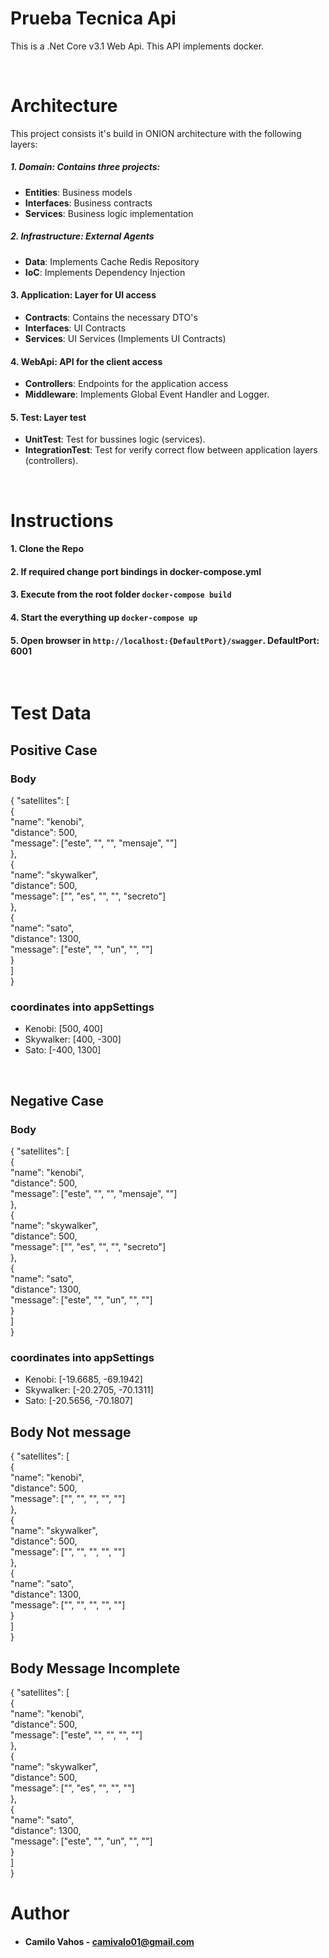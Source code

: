# Prueba Tecnica Api

This is a .Net Core v3.1 Web Api. This API implements docker.

<br>

# Architecture

This project consists it's build in ONION architecture with the following layers:

##### **1. Domain**: Contains three projects:

- **Entities**: Business models
- **Interfaces**: Business contracts
- **Services**: Business logic implementation

##### **2. Infrastructure**: External Agents

- **Data**: Implements Cache Redis Repository
- **IoC**: Implements Dependency Injection

#### **3. Application**: Layer for UI access

- **Contracts**: Contains the necessary DTO's
- **Interfaces**: UI Contracts
- **Services**: UI Services (Implements UI Contracts)

#### **4. WebApi**: API for the client access

- **Controllers**: Endpoints for the application access
- **Middleware**: Implements Global Event Handler and Logger.

#### **5. Test**: Layer test

- **UnitTest**: Test for bussines logic (services).
- **IntegrationTest**: Test for verify correct flow between application layers (controllers).

<br>

# Instructions

#### **1.** Clone the Repo

#### **2.** If required change port bindings in docker-compose.yml

#### **3.** Execute from the root folder `docker-compose build`

#### **4.** Start the everything up `docker-compose up`

#### **5.** Open browser in `http://localhost:{DefaultPort}/swagger`. **DefaultPort: 6001**

<br>

# Test Data
## Positive Case
### Body
{
    "satellites": [<br>
        {<br>
        "name": "kenobi",<br>
        "distance": 500,<br>
        "message": ["este", "", "", "mensaje", ""]<br>
        },<br>
        {<br>
        "name": "skywalker",<br>
        "distance": 500,<br>
        "message": ["", "es", "", "", "secreto"]<br>
        },<br>
        {<br>
        "name": "sato",<br>
        "distance": 1300,<br>
        "message": ["este", "", "un", "", ""]<br>
        }<br>
    ]<br>
}<br>
### coordinates into appSettings
- Kenobi: [500, 400]
- Skywalker: [400, -300]
- Sato: [-400, 1300]

<br>

## Negative Case
### Body
{
    "satellites": [<br>
        {<br>
        "name": "kenobi",<br>
        "distance": 500,<br>
        "message": ["este", "", "", "mensaje", ""]<br>
        },<br>
        {<br>
        "name": "skywalker",<br>
        "distance": 500,<br>
        "message": ["", "es", "", "", "secreto"]<br>
        },<br>
        {<br>
        "name": "sato",<br>
        "distance": 1300,<br>
        "message": ["este", "", "un", "", ""]<br>
        }<br>
    ]<br>
}<br>
### coordinates into appSettings
- Kenobi: [-19.6685, -69.1942]
- Skywalker: [-20.2705, -70.1311]
- Sato: [-20.5656, -70.1807]


## Body Not message
{
    "satellites": [<br>
        {<br>
        "name": "kenobi",<br>
        "distance": 500,<br>
        "message": ["", "", "", "", ""]<br>
        },<br>
        {<br>
        "name": "skywalker",<br>
        "distance": 500,<br>
        "message": ["", "", "", "", ""]<br>
        },<br>
        {<br>
        "name": "sato",<br>
        "distance": 1300,<br>
        "message": ["", "", "", "", ""]<br>
        }<br>
    ]<br>
}<br>

## Body Message Incomplete
{
    "satellites": [<br>
        {<br>
        "name": "kenobi",<br>
        "distance": 500,<br>
        "message": ["este", "", "", "", ""]<br>
        },<br>
        {<br>
        "name": "skywalker",<br>
        "distance": 500,<br>
        "message": ["", "es", "", "", ""]<br>
        },<br>
        {<br>
        "name": "sato",<br>
        "distance": 1300,<br>
        "message": ["este", "", "un", "", ""]<br>
        }<br>
    ]<br>
}<br>


# Author

- #### **Camilo Vahos** - camivalo01@gmail.com
